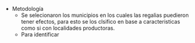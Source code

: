 - Metodología
	- Se selecionaron los municipios en los cuales las regalias puedieron tener efectos, para esto se los clsifico en base a caracteristicas como si con localidades productoras.
	- Para identificar